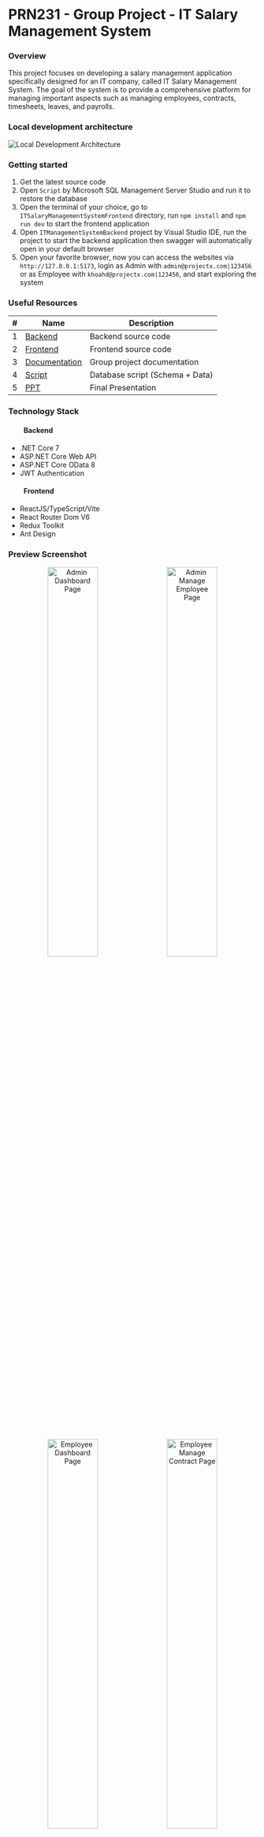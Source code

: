 # PRN231 - Group Project - IT Salary Management System

### Overview
This project focuses on developing a salary management application specifically designed for an IT company, called IT 
Salary Management System. The goal of the system is to provide a comprehensive platform for managing important aspects
such as managing employees, contracts, timesheets, leaves, and payrolls.

### Local development architecture
![Local Development Architecture](https://github.com/khoahd7621/prn231-group-project/blob/main/Resources/images/5.jpeg)

### Getting started
1. Get the latest source code
2. Open `Script` by Microsoft SQL Management Server Studio and run it to restore the database
3. Open the terminal of your choice, go to `ITSalaryManagementSystemFrontend` directory, run `npm install` and `npm run dev` to start the frontend application
4. Open `ITManagementSystemBackend` project by Visual Studio IDE, run the project to start the backend application then swagger will automatically open in your default browser
5. Open your favorite browser, now you can access the websites via `http://127.0.0.1:5173`, login as Admin with `admin@projectx.com|123456` or as Employee with `khoahd@projectx.com|123456`, and start exploring the system

### Useful Resources
|#|Name|Description|
|-|----|-----------|
|1|[Backend](https://github.com/khoahd7621/prn231-group-project/tree/main/ITManagementSystemBackend)|Backend source code|
|2|[Frontend](https://github.com/khoahd7621/prn231-group-project/tree/main/ITSalaryManagementSystemFrontend)|Frontend source code|
|3|[Documentation]()|Group project documentation|
|4|[Script](https://github.com/khoahd7621/prn231-group-project/blob/main/Resources/script.sql)|Database script (Schema + Data)|
|5|[PPT]()|Final Presentation|

### Technology Stack
#### &emsp;&emsp; Backend
- .NET Core 7
- ASP.NET Core Web API
- ASP.NET Core OData 8
- JWT Authentication
#### &emsp;&emsp; Frontend
- ReactJS/TypeScript/Vite
- React Router Dom V6
- Redux Toolkit
- Ant Design

### Preview Screenshot
<div  align="center">

<img src="https://github.com/khoahd7621/prn231-group-project/blob/main/Resources/images/1.jpeg" alt="Admin Dashboard Page" width="45%" /> &nbsp;&nbsp; <img src="https://github.com/khoahd7621/prn231-group-project/blob/main/Resources/images/2.jpeg" alt="Admin Manage Employee Page" width="45%" />

<img  src="https://github.com/khoahd7621/prn231-group-project/blob/main/Resources/images/3.jpeg" alt="Employee Dashboard Page" width="45%" /> &nbsp;&nbsp; <img src="https://github.com/khoahd7621/prn231-group-project/blob/main/Resources/images/4.jpeg" alt="Employee Manage Contract Page" width="45%" />

</div>

### References:
1. [ReactJS](https://react.dev)
2. [Ant Design](https://ant.design)
3. [ASP.NET Core OData 8](https://learn.microsoft.com/en-us/odata/webapi-8/overview)

### License & Copyright
&copy; 2023 Secret Billionaire
> :love_you_gesture: Feel free to use our repository and star it if you find something interesting :love_you_gesture:
